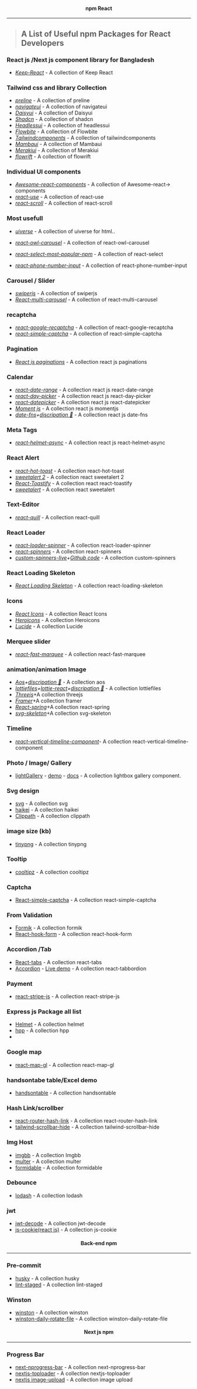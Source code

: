 <!-- PROJECT LOGO -->
 <p align="center">
    <h4 align="center">npm React</h4>
    <hr/>
</p>


> ## A List of Useful npm Packages for React Developers

### React js /Next js component  library for Bangladesh
- *[Keep-React](https://react.keepdesign.io/)* -  A collection of Keep React

### Tailwind css and library Collection
- *[preline](https://preline.co/)* -  A collection of preline
- *[navigateui](https://navigateui.com//)* -  A collection of navigateui
- *[Daisyui](https://daisyui.com)* -  A collection of Daisyui
- *[Shadcn](https://ui.shadcn.com/)* -  A collection of shadcn
- *[Headlessui](https://headlessui.com)* -  A collection of headlessui
- *[Flowbite](https://flowbite.com)* -  A collection of Flowbite
- *[Tailwindcomponents](https://tailwindcomponents.com)* -  A collection of tailwindcomponents
- *[Mambaui](https://mambaui.com)* -  A collection of Mambaui
- *[Merakiui](https://merakiui.com)* -  A collection of Merakiui
- *[flowrift](https://flowrift.com/c/shopping-cart/1DPLi?view=preview)* -  A collection of flowrift



### Individual UI components 
- *[Awesome-react-components](https://github.com/brillout/awesome-react-components?fbclid=IwAR1bPllgfigdf1j40FebHwvBpOHEY4JLh8NwVFxAIBbK-VUZvigJbw763hw#form-components)* -  A collection of Awesome-react-> components
- *[react-use](https://github.com/streamich/react-use?fbclid=IwAR1mQqQyYWLfas5Q4QjgvE9tOSh1gaKF4CbDTSh93u5pn0AYYCCc5cajcvE)* - A collection of react-use
- *[react-scroll]( https://www.npmjs.com/package/react-scroll)* - A collection of react-scroll
### Most usefull
- *[uiverse](https://uiverse.io/)* - A collection of uiverse for html..

- *[react-owl-carousel](https://www.npmjs.com/package/react-owl-carousel)* - A collection of react-owl-carousel
- *[react-select-most-popular-npm](https://github.com/JedWatson/react-select)* - A collection of react-select
- *[react-phone-number-input](https://www.npmjs.com/package/react-phone-number-input)* - A collection of react-phone-number-input
### Carousel / Slider
- *[swiperjs](https://swiperjs.com/)* - A collection of swiperjs
- *[React-multi-carousel](https://www.npmjs.com/package/react-multi-carousel)* - A collection of react-multi-carousel
### recaptcha
- *[react-google-recaptcha](https://github.com/dozoisch/react-google-recaptcha)* - A collection of react-google-recaptcha
- *[react-simple-captcha](https://www.npmjs.com/package/react-simple-captcha)* - A collection of react-simple-captcha
### Pagination
- *[React js paginations](https://www.npmjs.com/package/react-responsive-pagination)* - A collection react js paginations
### Calendar 
- *[react-date-range](https://hypeserver.github.io/react-date-range/)* - A collection react js react-date-range
- *[react-day-picker](https://www.npmjs.com/package/react-day-picker)* - A collection react js react-day-picker
- *[react-datepicker](https://www.npmjs.com/package/react-datepicker)* - A collection react js react-datepicker
- *[Moment js](https://momentjs.com/)* - A collection react js momentjs
- *[date-fns](https://www.npmjs.com/package/date-fns)+[discripation 💢](https://github.com/julfiker755/IMPORTANT/tree/main/date%20fns)* - A collection react js date-fns
### Meta Tags
- *[react-helmet-async](https://www.npmjs.com/package/react-helmet-async)* - A collection react js react-helmet-async
### React Alert
- *[react-hot-toast](https://react-hot-toast.com/)* - A collection react-hot-toast
- *[sweetalert 2](https://sweetalert2.github.io/)* - A collection react sweetalert 2
- *[React-Toastify](https://www.npmjs.com/package/react-toastify)* - A collection react react-toastify
- *[sweetalert](https://sweetalert.js.org/guides/)* - A collection react sweetalert
  
### Text-Editor
- *[react-quill](https://www.npmjs.com/package/react-quill)* - A collection react-quill



### React Loader
- *[react-loader-spinner](https://mhnpd.github.io/react-loader-spinner/)* - A collection react-loader-spinner
- *[react-spinners](https://www.npmjs.com/package/react-spinners)* - A collection react-spinners
- *[custom-spinners-live](https://julfiker755.github.io/Animation-css)+[Github code](https://github.com/julfiker755/Animation-css)* - A collection custom-spinners

  
### React Loading Skeleton
- *[React Loading Skeleton](https://www.npmjs.com/package/react-loading-skeleton)* - A collection react-loading-skeleton

### Icons
- *[React Icons](https://react-icons.github.io/react-icons/)* - A collection React Icons
- *[Heroicons](https://heroicons.com/)* - A collection Heroicons
- *[Lucide](https://lucide.dev/)* - A collection Lucide
###  Merquee slider
- *[react-fast-marquee](https://www.react-fast-marquee.com/)* - A collection react-fast-marquee
###  animation/animation Image
- *[Aos](https://michalsnik.github.io/aos/)+[discripation 💢](https://github.com/julfiker755/IMPORTANT/tree/main/aos)* - A collection aos
- *[lottiefiles](https://lottiefiles.com/)+[lottie-react](https://www.npmjs.com/package/lottie-react)+[discripation 💢](https://github.com/julfiker755/IMPORTANT/tree/main/lottie-react)* - A collection lottiefiles
- *[Threejs](https://threejs.org)*+A collection threejs
- *[Framer](https://www.framer.com/motion)*+A collection framer
- *[React-spring](https://www.react-spring.dev/docs/components)*+A collection react-spring
- *[svg-skeleton](https://svg-skeleton.js.org/)*+A collection svg-skeleton
###  Timeline
- *[react-vertical-timeline-component](https://www.npmjs.com/package/react-vertical-timeline-component)*- A collection react-vertical-timeline-component

### Photo / Image/ Gallery
- [lightGallery](https://github.com/sachinchoolur/lightGallery) - [demo](https://www.lightgalleryjs.com/) - [docs](https://www.lightgalleryjs.com/docs/react/) - A collection  lightbox gallery component.
### Svg design
- [svg](https://getwaves.io/?fbclid=IwAR2rtF4hTk-uO2VA_BBHIK62gz7Tz0QWroFkH4Fk1firstsahrf9ErKdg9k) -  A collection  svg
- [haikei](https://app.haikei.app/) -  A collection haikei
- [Clippath](https://bennettfeely.com/clippy/) -  A collection clippath
### image size (kb)
- [tinypng](https://tinypng.com/) -  A collection tinypng
### Tooltip
- [cooltipz](https://cooltipz.jackdomleo.dev/) -  A collection cooltipz
### Captcha
- [React-simple-captcha](https://github.com/masroorejaz/react-simple-captcha) -  A collection react-simple-captcha
### From Validation
- [Formik](https://formik.org/docs/overview) -  A collection formik
- [React-hook-form](https://www.react-hook-form.com) -  A collection react-hook-form
### Accordion /Tab 
- [React-tabs](https://github.com/reactjs/react-tabs) -  A collection react-tabs
- [Accordion](https://github.com/Merri/react-tabbordion) - [Live demo](https://merri.github.io/react-tabbordion) -  A collection react-tabbordion
### Payment
- [react-stripe-js](https://www.npmjs.com/package/@stripe/react-stripe-js) -  A collection react-stripe-js
### Express js Package all list
- [Helmet](https://www.npmjs.com/package/helmet) -  A collection helmet
- [hpp](https://www.npmjs.com/package/hpp) -  A collection hpp
- 
### Google map
- [react-map-gl](https://visgl.github.io/react-map-gl/) -  A collection react-map-gl

### handsontabe table/Excel demo 
- [handsontable](https://handsontable.com/demo) -  A collection handsontable


### Hash Link/scrollber
- [react-router-hash-link](https://www.npmjs.com/package/react-router-hash-link) -  A collection react-router-hash-link
- [tailwind-scrollbar-hide](https://www.npmjs.com/package/tailwind-scrollbar-hide) -  A collection tailwind-scrollbar-hide

### Img Host
- [imgbb](https://imgbb.com) -  A collection Imgbb
- [multer](https://www.npmjs.com/package/multer) -  A collection multer
- [formidable](https://www.npmjs.com/package/formidable) -  A collection formidable

  
### Debounce
- [lodash](https://www.npmjs.com/package/lodash) -  A collection lodash

  
### jwt
- [jwt-decode](https://www.npmjs.com/package/jwt-decode) -  A collection jwt-decode
- [js-cookie(react js)](https://www.npmjs.com/package/js-cookie) -  A collection js-cookie



<p align="center">
    <h4 align="center">Back-end npm</h4>
    <hr/>
</p>


### Pre-commit
- [husky](https://www.npmjs.com/package/husky) -  A collection husky
- [lint-staged](https://www.npmjs.com/package/lint-staged) -  A collection lint-staged

### Winston
- [winston](https://www.npmjs.com/package/winston) -  A collection winston
- [winston-daily-rotate-file](https://www.npmjs.com/package/winston-daily-rotate-file) -  A collection winston-daily-rotate-file

<p align="center">
    <h4 align="center">Next js npm</h4>
    <hr/>
</p>


### Progress Bar
- [next-nprogress-bar](https://www.npmjs.com/package/next-nprogress-bar) -  A collection next-nprogress-bar
- [nextjs-toploader](https://www.npmjs.com/package/nextjs-toploader) -  A collection nextjs-toploader
- [nextjs image-upload](https://github.com/rupomsoft/Next-File?fbclid=IwAR1gmgxTDXFWOEkyOOct53LZuhqLSg3fUVBKUBIZQ3_J7wbzgm8X48MiWc4) -  A collection image upload










 





  
